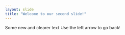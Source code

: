 ```yaml
---
layout: slide
title: "Welcome to our second slide!"
---
```

Some new and clearer text
Use the left arrow to go back!
